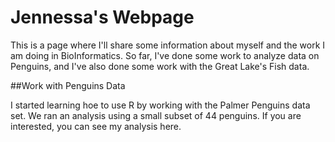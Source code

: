 # Jennessa's Webpage
This is a page where I'll share some information about myself and the work I am doing in BioInformatics. So far, I've done some work to analyze data on Penguins, and I've also done some work with the Great Lake's Fish data.

##Work with Penguins Data

I started learning hoe to use R by working with the Palmer Penguins data set. We ran an analysis using a small subset of 44 penguins. If you are interested, you can see my analysis here.
